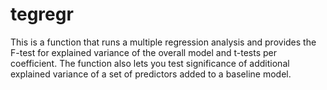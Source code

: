# tegregr

This is a function that runs a multiple regression analysis and provides the F-test for explained variance of the overall model and t-tests per coefficient. The function also lets you test significance of additional explained variance of a set of predictors added to a baseline model.